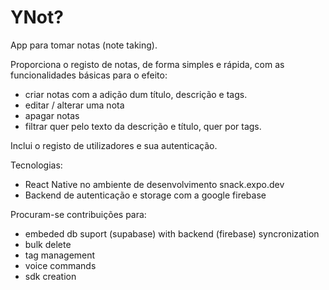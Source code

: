# YNot?

App para tomar notas (note taking).

Proporciona o registo de notas, de forma simples e rápida, com as funcionalidades básicas para o efeito:

- criar notas com a adição dum título, descrição e tags.
- editar / alterar uma nota
- apagar notas
- filtrar quer pelo texto da descrição e título, quer por tags.

Inclui o registo de utilizadores e sua autenticação.

Tecnologias:

- React Native no ambiente de desenvolvimento snack.expo.dev
- Backend de autenticação e storage com a google firebase
  
Procuram-se contribuições para:

- embeded db suport (supabase) with backend (firebase) syncronization
- bulk delete
- tag management
- voice commands
- sdk creation
